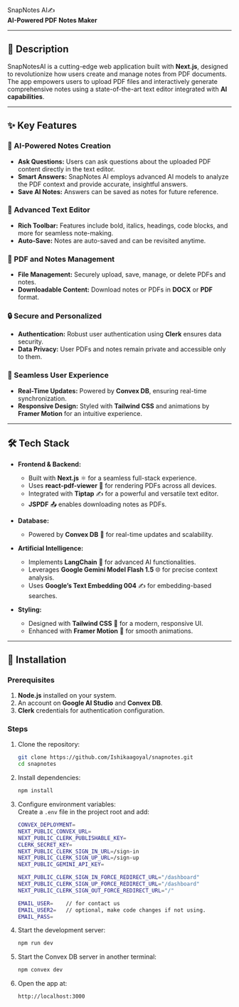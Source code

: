 SnapNotes AI✍️  
**AI-Powered PDF Notes Maker**  

---

## 📖 Description  
SnapNotesAI is a cutting-edge web application built with **Next.js**, designed to revolutionize how users create and manage notes from PDF documents. The app empowers users to upload PDF files and interactively generate comprehensive notes using a state-of-the-art text editor integrated with **AI capabilities**.  

---

## ✨ Key Features  

### 🤖 AI-Powered Notes Creation  
- **Ask Questions:** Users can ask questions about the uploaded PDF content directly in the text editor.  
- **Smart Answers:** SnapNotes AI employs advanced AI models to analyze the PDF context and provide accurate, insightful answers.  
- **Save AI Notes:** Answers can be saved as notes for future reference.  

### 📝 Advanced Text Editor  
- **Rich Toolbar:** Features include bold, italics, headings, code blocks, and more for seamless note-making.  
- **Auto-Save:** Notes are auto-saved and can be revisited anytime.  

### 📂 PDF and Notes Management  
- **File Management:** Securely upload, save, manage, or delete PDFs and notes.  
- **Downloadable Content:** Download notes or PDFs in **DOCX** or **PDF** format.  

### 🔒 Secure and Personalized  
- **Authentication:** Robust user authentication using **Clerk** ensures data security.  
- **Data Privacy:** User PDFs and notes remain private and accessible only to them.  

### 🚀 Seamless User Experience  
- **Real-Time Updates:** Powered by **Convex DB**, ensuring real-time synchronization.  
- **Responsive Design:** Styled with **Tailwind CSS** and animations by **Framer Motion** for an intuitive experience.  

---

## 🛠️ Tech Stack  

- **Frontend & Backend:**  
  - Built with **Next.js** ⚛️ for a seamless full-stack experience.  
  - Uses **react-pdf-viewer** 📄 for rendering PDFs across all devices.  
  - Integrated with **Tiptap** ✍️ for a powerful and versatile text editor.  
  - **JSPDF** 📤 enables downloading notes as PDFs.  

- **Database:**  
  - Powered by **Convex DB** 🔗 for real-time updates and scalability.  

- **Artificial Intelligence:**  
  - Implements **LangChain** 🧠 for advanced AI functionalities.  
  - Leverages **Google Gemini Model Flash 1.5** 🌐 for precise context analysis.  
  - Uses **Google’s Text Embedding 004** ✍️ for embedding-based searches.  

- **Styling:**  
  - Designed with **Tailwind CSS** 🎨 for a modern, responsive UI.  
  - Enhanced with **Framer Motion** 🎥 for smooth animations.  
 

---


## 🚀 Installation  

### Prerequisites  
1. **Node.js** installed on your system.  
2. An account on **Google AI Studio** and **Convex DB**.  
3. **Clerk** credentials for authentication configuration.  

### Steps  
1. Clone the repository:  
   ```bash  
   git clone https://github.com/Ishikaagoyal/snapnotes.git  
   cd snapnotes  
   ```  
2. Install dependencies:  
   ```bash  
   npm install  
   ```  
3. Configure environment variables:  
   Create a `.env` file in the project root and add:  
   ```bash  
   CONVEX_DEPLOYMENT=  
   NEXT_PUBLIC_CONVEX_URL=  
   NEXT_PUBLIC_CLERK_PUBLISHABLE_KEY=  
   CLERK_SECRET_KEY=  
   NEXT_PUBLIC_CLERK_SIGN_IN_URL=/sign-in  
   NEXT_PUBLIC_CLERK_SIGN_UP_URL=/sign-up  
   NEXT_PUBLIC_GEMINI_API_KEY=  

   NEXT_PUBLIC_CLERK_SIGN_IN_FORCE_REDIRECT_URL="/dashboard"  
   NEXT_PUBLIC_CLERK_SIGN_UP_FORCE_REDIRECT_URL="/dashboard"  
   NEXT_PUBLIC_CLERK_SIGN_OUT_FORCE_REDIRECT_URL="/"  

   EMAIL_USER=    // for contact us  
   EMAIL_USER2=   // optional, make code changes if not using.  
   EMAIL_PASS=  
   ```  
4. Start the development server:  
   ```bash  
   npm run dev  
   ```  
5. Start the Convex DB server in another terminal:  
   ```bash  
   npm convex dev  
   ```  
6. Open the app at:  
   ```bash  
   http://localhost:3000  
   ```  



 


